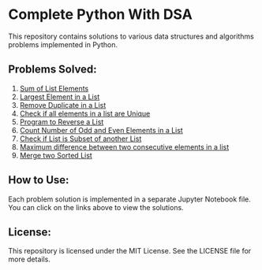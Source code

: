 # Complete Python With DSA

This repository contains solutions to various data structures and algorithms problems implemented in Python.

## Problems Solved:

1. [Sum of List Elements](Sum%20of%20List%20Elements.ipynb)
2. [Largest Element in a List](Largest%20Element%20in%20a%20List.ipynb)
3. [Remove Duplicate in a List](Remove%20Duplicate%20in%20a%20List.ipynb)
4. [Check if all elements in a list are Unique](Check%20if%20all%20elements%20in%20a%20list%20are%20Unique.ipynb)
5. [Program to Reverse a List](Program%20to%20Reverse%20a%20List.ipynb)
6. [Count Number of Odd and Even Elements in a List](Count%20Number%20of%20Odd%20and%20Even%20Elements%20in%20a%20List.ipynb)
7. [Check if List is Subset of another List](Check%20if%20List%20is%20Subset%20of%20another%20List.ipynb)
8. [Maximum difference between two consecutive elements in a list](Maximum%20difference%20between%20two%20consecutive%20elements%20in%20a%20list.ipynb)
9. [Merge two Sorted List](Merge%20two%20Sorted%20List.ipynb)

## How to Use:
Each problem solution is implemented in a separate Jupyter Notebook file. You can click on the links above to view the solutions.

## License:
This repository is licensed under the MIT License. See the LICENSE file for more details.
